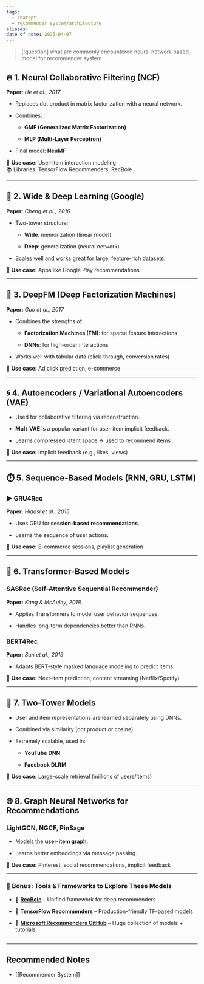 ```yaml
---
tags:
  - chatgpt
  - recommender_system/architecture
aliases: 
date of note: 2025-04-07
---
```


>[!question]
>what are commonly encountered neural network based model for recommender system

## 🔥 **1. Neural Collaborative Filtering (NCF)**

**Paper:** _He et al., 2017_

- Replaces dot product in matrix factorization with a neural network.
    
- Combines:
    
    - **GMF (Generalized Matrix Factorization)**
        
    - **MLP (Multi-Layer Perceptron)**
        
- Final model: **NeuMF**
    

📌 **Use case:** User-item interaction modeling  
📚 Libraries: TensorFlow Recommenders, RecBole

---

## 🧠 **2. Wide & Deep Learning (Google)**

**Paper:** _Cheng et al., 2016_

- Two-tower structure:
    
    - **Wide**: memorization (linear model)
        
    - **Deep**: generalization (neural network)
        
- Scales well and works great for large, feature-rich datasets.
    

📌 **Use case:** Apps like Google Play recommendations

---

## 🧮 **3. DeepFM (Deep Factorization Machines)**

**Paper:** _Guo et al., 2017_

- Combines the strengths of:
    
    - **Factorization Machines (FM)**: for sparse feature interactions
        
    - **DNNs**: for high-order interactions
        
- Works well with tabular data (click-through, conversion rates)
    

📌 **Use case:** Ad click prediction, e-commerce

---

## 🌀 **4. Autoencoders / Variational Autoencoders (VAE)**

- Used for collaborative filtering via reconstruction.
    
- **Mult-VAE** is a popular variant for user-item implicit feedback.
    
- Learns compressed latent space → used to recommend items
    

📌 **Use case:** Implicit feedback (e.g., likes, views)

---

## ⏱️ **5. Sequence-Based Models (RNN, GRU, LSTM)**

### ▶️ GRU4Rec

**Paper:** _Hidasi et al., 2015_

- Uses GRU for **session-based recommendations**.
    
- Learns the sequence of user actions.
    

📌 **Use case:** E-commerce sessions, playlist generation

---

## 🧬 **6. Transformer-Based Models**

### SASRec (Self-Attentive Sequential Recommender)

**Paper:** _Kang & McAuley, 2018_

- Applies Transformers to model user behavior sequences.
    
- Handles long-term dependencies better than RNNs.
    

### BERT4Rec

**Paper:** _Sun et al., 2019_

- Adapts BERT-style masked language modeling to predict items.
    

📌 **Use case:** Next-item prediction, content streaming (Netflix/Spotify)

---

## 🧱 **7. Two-Tower Models**

- User and item representations are learned separately using DNNs.
    
- Combined via similarity (dot product or cosine).
    
- Extremely scalable, used in:
    
    - **YouTube DNN**
        
    - **Facebook DLRM**
        

📌 **Use case:** Large-scale retrieval (millions of users/items)

---

## 🌐 **8. Graph Neural Networks for Recommendations**

### LightGCN, NGCF, PinSage

- Models the **user-item graph**.
    
- Learns better embeddings via message passing.
    

📌 **Use case:** Pinterest, social recommendations, implicit feedback

---

### 🔧 Bonus: Tools & Frameworks to Explore These Models

- 🔷 **[RecBole](https://recbole.io/)** – Unified framework for deep recommenders
    
- 🔶 **TensorFlow Recommenders** – Production-friendly TF-based models
    
- 🔵 **[Microsoft Recommenders GitHub](https://github.com/microsoft/recommenders)** – Huge collection of models + tutorials
    

---








-----------
##  Recommended Notes

- [[Recommender System]]